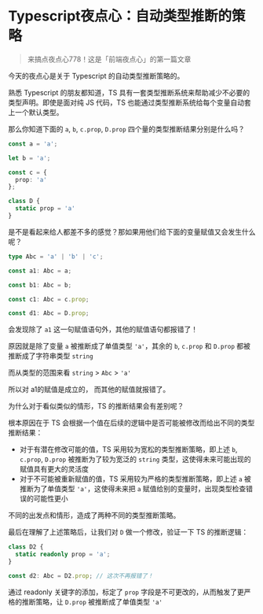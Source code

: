 # Typescript夜点心：自动类型推断的策略

> 来搞点夜点心778！这是「前端夜点心」的第一篇文章

今天的夜点心是关于 Typescript 的自动类型推断策略的。

熟悉 Typescript 的朋友都知道，TS 具有一套类型推断系统来帮助减少不必要的类型声明。即使是面对纯 JS 代码，TS 也能通过类型推断系统给每个变量自动套上一个默认类型。

那么你知道下面的 `a`, `b`, `c.prop`, `D.prop` 四个量的类型推断结果分别是什么吗？

``` ts
const a = 'a';

let b = 'a';

const c = {
  prop: 'a'
};

class D {
  static prop = 'a'
}
```

是不是看起来给人都差不多的感觉？那如果用他们给下面的变量赋值又会发生什么呢？

``` ts
type Abc = 'a' | 'b' | 'c';

const a1: Abc = a;

const b1: Abc = b;

const c1: Abc = c.prop;

const d1: Abc = D.prop;
```

会发现除了 `a1` 这一句赋值语句外，其他的赋值语句都报错了！

原因就是除了变量 `a` 被推断成了单值类型 `'a'`，其余的 `b`, `c.prop` 和 `D.prop` 都被推断成了字符串类型 `string`

而从类型的范围来看 `string` > `Abc` > `'a'`

所以对 a1的赋值是成立的， 而其他的赋值就报错了。

为什么对于看似类似的情形，TS 的推断结果会有差别呢？

根本原因在于 TS 会根据一个值在后续的逻辑中是否可能被修改而给出不同的类型推断结果：

- 对于有潜在修改可能的值，TS 采用较为宽松的类型推断策略，即上述 `b`, `c.prop`, `D.prop` 被推断为了较为宽泛的 `string` 类型，这使得未来可能出现的赋值具有更大的灵活度
- 对于不可能被重新赋值的值，TS 采用较为严格的类型推断策略，即上述 `a` 被推断为了单值类型 `'a'`，这使得未来把 `a` 赋值给别的变量时，出现类型检查错误的可能性更小

不同的出发点和情形，造成了两种不同的类型推断策略。

最后在理解了上述策略后，让我们对 `D` 做一个修改，验证一下 TS 的推断逻辑：

``` ts
class D2 {
  static readonly prop = 'a';
}

const d2: Abc = D2.prop; // 这次不再报错了！
```

通过 readonly 关键字的添加，标定了 `prop` 字段是不可更改的，从而触发了更严格的推断策略，让 `D.prop` 被推断成了单值类型 `'a'`
